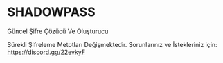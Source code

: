 # SHADOWPASS
Güncel Şifre Çözücü Ve Oluşturucu

Sürekli Şifreleme Metotları Değişmektedir.
Sorunlarınız ve İstekleriniz için: https://discord.gg/22evkyF

